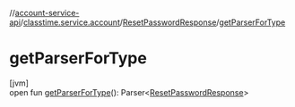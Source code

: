//[account-service-api](../../../index.md)/[classtime.service.account](../index.md)/[ResetPasswordResponse](index.md)/[getParserForType](get-parser-for-type.md)

# getParserForType

[jvm]\
open fun [getParserForType](get-parser-for-type.md)(): Parser&lt;[ResetPasswordResponse](index.md)&gt;
